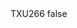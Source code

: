 <?xml version="1.0" encoding="UTF-8"?>
<CustomMetadata xmlns="http://soap.sforce.com/2006/04/metadata">
    <label>TXU266</label>
    <protected>false</protected>
</CustomMetadata>
